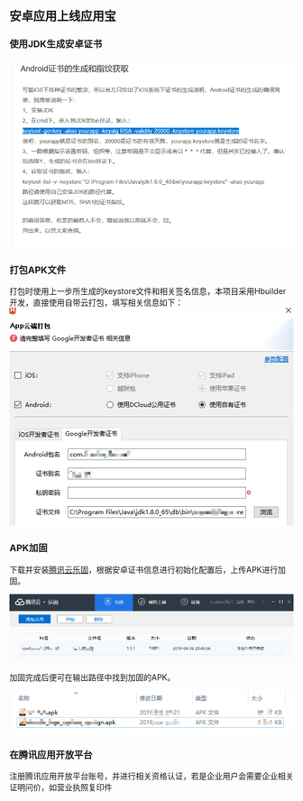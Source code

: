 ## 安卓应用上线应用宝

### 使用JDK生成安卓证书

![title](https://raw.githubusercontent.com/XQLong/Image-Hosting/master/gitnote/2019/08/08/1565267206504-1565267206844.png)

### 打包APK文件

打包时使用上一步所生成的keystore文件和相关签名信息，本项目采用Hbuilder开发，直接使用自带云打包，填写相关信息如下：
![title](https://raw.githubusercontent.com/XQLong/Image-Hosting/master/gitnote/2019/08/08/1565267320024-1565267320028.png)

### APK加固

下载并安装[腾讯云乐固](http://legu.qcloud.com/)，根据安卓证书信息进行初始化配置后，上传APK进行加固。

![title](https://raw.githubusercontent.com/XQLong/Image-Hosting/master/gitnote/2019/08/08/1565268278019-1565268278026.png)

加固完成后便可在输出路径中找到加固的APK。

![title](https://raw.githubusercontent.com/XQLong/Image-Hosting/master/gitnote/2019/08/08/1565268190966-1565268190975.png)

### 在腾讯应用开放平台

注册腾讯应用开放平台账号，并进行相关资格认证，若是企业用户会需要企业相关证明问价，如营业执照复印件
